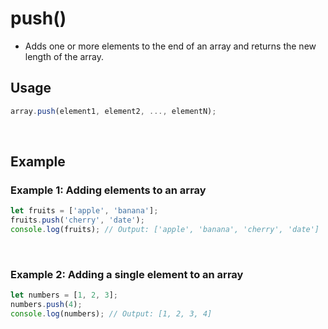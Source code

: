 # push()
* Adds one or more elements to the end of an array and returns the new length of the array.
## Usage
```jsx
array.push(element1, element2, ..., elementN);
```
​
## Example
### Example 1: Adding elements to an array
```jsx
let fruits = ['apple', 'banana'];
fruits.push('cherry', 'date');
console.log(fruits); // Output: ['apple', 'banana', 'cherry', 'date']
```
​
### Example 2: Adding a single element to an array
```jsx
let numbers = [1, 2, 3];
numbers.push(4);
console.log(numbers); // Output: [1, 2, 3, 4]
```